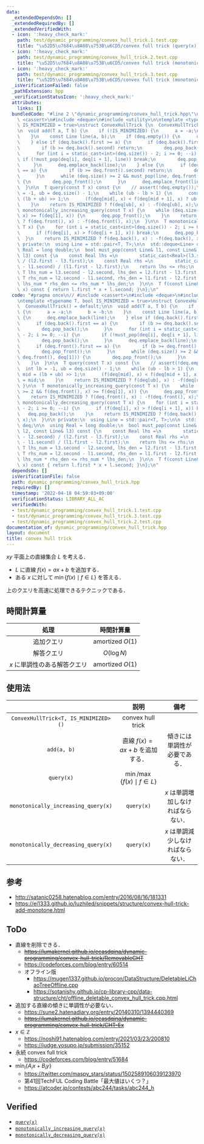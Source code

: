 ```yaml
---
data:
  _extendedDependsOn: []
  _extendedRequiredBy: []
  _extendedVerifiedWith:
  - icon: ':heavy_check_mark:'
    path: test/dynamic_programming/convex_hull_trick.1.test.cpp
    title: "\u52D5\u7684\u8A08\u753B\u6CD5/convex full trick (query(x))"
  - icon: ':heavy_check_mark:'
    path: test/dynamic_programming/convex_hull_trick.2.test.cpp
    title: "\u52D5\u7684\u8A08\u753B\u6CD5/convex full trick (monotonically_increasing_query(x))"
  - icon: ':heavy_check_mark:'
    path: test/dynamic_programming/convex_hull_trick.3.test.cpp
    title: "\u52D5\u7684\u8A08\u753B\u6CD5/convex full trick (monotonically_decreasing_query(x))"
  _isVerificationFailed: false
  _pathExtension: hpp
  _verificationStatusIcon: ':heavy_check_mark:'
  attributes:
    links: []
  bundledCode: "#line 2 \"dynamic_programming/convex_hull_trick.hpp\"\n// #include\
    \ <cassert>\n#include <deque>\n#include <utility>\n\ntemplate <typename T, bool\
    \ IS_MINIMIZED = true>\nstruct ConvexHullTrick {\n  ConvexHullTrick() = default;\n\
    \n  void add(T a, T b) {\n    if (!IS_MINIMIZED) {\n      a = -a;\n      b = -b;\n\
    \    }\n    const Line line(a, b);\n    if (deq.empty()) {\n      deq.emplace_back(line);\n\
    \    } else if (deq.back().first >= a) {\n      if (deq.back().first == a) {\n\
    \        if (b >= deq.back().second) return;\n        deq.pop_back();\n      }\n\
    \      for (int i = static_cast<int>(deq.size()) - 2; i >= 0; --i) {\n       \
    \ if (!must_pop(deq[i], deq[i + 1], line)) break;\n        deq.pop_back();\n \
    \     }\n      deq.emplace_back(line);\n    } else {\n      if (deq.front().first\
    \ == a) {\n        if (b >= deq.front().second) return;\n        deq.pop_front();\n\
    \      }\n      while (deq.size() >= 2 && must_pop(line, deq.front(), deq[1]))\
    \ {\n        deq.pop_front();\n      }\n      deq.emplace_front(line);\n    }\n\
    \  }\n\n  T query(const T x) const {\n    // assert(!deq.empty());\n    int lb\
    \ = -1, ub = deq.size() - 1;\n    while (ub - lb > 1) {\n      const int mid =\
    \ (lb + ub) >> 1;\n      (f(deq[mid], x) < f(deq[mid + 1], x) ? ub : lb) = mid;\n\
    \    }\n    return IS_MINIMIZED ? f(deq[ub], x) : -f(deq[ub], x);\n  }\n\n  T\
    \ monotonically_increasing_query(const T x) {\n    while (deq.size() >= 2 && f(deq.front(),\
    \ x) >= f(deq[1], x)) {\n      deq.pop_front();\n    }\n    return IS_MINIMIZED\
    \ ? f(deq.front(), x) : -f(deq.front(), x);\n  }\n\n  T monotonically_decreasing_query(const\
    \ T x) {\n    for (int i = static_cast<int>(deq.size()) - 2; i >= 0; --i) {\n\
    \      if (f(deq[i], x) > f(deq[i + 1], x)) break;\n      deq.pop_back();\n  \
    \  }\n    return IS_MINIMIZED ? f(deq.back(), x) : -f(deq.back(), x);\n  }\n\n\
    \ private:\n  using Line = std::pair<T, T>;\n\n  std::deque<Line> deq;\n\n  using\
    \ Real = long double;\n  bool must_pop(const Line& l1, const Line& l2, const Line&\
    \ l3) const {\n    const Real lhs =\n        static_cast<Real>(l3.second - l2.second)\
    \ / (l2.first - l3.first);\n    const Real rhs =\n        static_cast<Real>(l2.second\
    \ - l1.second) / (l1.first - l2.first);\n    return lhs <= rhs;\n    // const\
    \ T lhs_num = l3.second - l2.second, lhs_den = l2.first - l3.first;\n    // const\
    \ T rhs_num = l2.second - l1.second, rhs_den = l1.first - l2.first;\n    // return\
    \ lhs_num * rhs_den <= rhs_num * lhs_den;\n  }\n\n  T f(const Line& l, const T\
    \ x) const { return l.first * x + l.second; }\n};\n"
  code: "#pragma once\n// #include <cassert>\n#include <deque>\n#include <utility>\n\
    \ntemplate <typename T, bool IS_MINIMIZED = true>\nstruct ConvexHullTrick {\n\
    \  ConvexHullTrick() = default;\n\n  void add(T a, T b) {\n    if (!IS_MINIMIZED)\
    \ {\n      a = -a;\n      b = -b;\n    }\n    const Line line(a, b);\n    if (deq.empty())\
    \ {\n      deq.emplace_back(line);\n    } else if (deq.back().first >= a) {\n\
    \      if (deq.back().first == a) {\n        if (b >= deq.back().second) return;\n\
    \        deq.pop_back();\n      }\n      for (int i = static_cast<int>(deq.size())\
    \ - 2; i >= 0; --i) {\n        if (!must_pop(deq[i], deq[i + 1], line)) break;\n\
    \        deq.pop_back();\n      }\n      deq.emplace_back(line);\n    } else {\n\
    \      if (deq.front().first == a) {\n        if (b >= deq.front().second) return;\n\
    \        deq.pop_front();\n      }\n      while (deq.size() >= 2 && must_pop(line,\
    \ deq.front(), deq[1])) {\n        deq.pop_front();\n      }\n      deq.emplace_front(line);\n\
    \    }\n  }\n\n  T query(const T x) const {\n    // assert(!deq.empty());\n  \
    \  int lb = -1, ub = deq.size() - 1;\n    while (ub - lb > 1) {\n      const int\
    \ mid = (lb + ub) >> 1;\n      (f(deq[mid], x) < f(deq[mid + 1], x) ? ub : lb)\
    \ = mid;\n    }\n    return IS_MINIMIZED ? f(deq[ub], x) : -f(deq[ub], x);\n \
    \ }\n\n  T monotonically_increasing_query(const T x) {\n    while (deq.size()\
    \ >= 2 && f(deq.front(), x) >= f(deq[1], x)) {\n      deq.pop_front();\n    }\n\
    \    return IS_MINIMIZED ? f(deq.front(), x) : -f(deq.front(), x);\n  }\n\n  T\
    \ monotonically_decreasing_query(const T x) {\n    for (int i = static_cast<int>(deq.size())\
    \ - 2; i >= 0; --i) {\n      if (f(deq[i], x) > f(deq[i + 1], x)) break;\n   \
    \   deq.pop_back();\n    }\n    return IS_MINIMIZED ? f(deq.back(), x) : -f(deq.back(),\
    \ x);\n  }\n\n private:\n  using Line = std::pair<T, T>;\n\n  std::deque<Line>\
    \ deq;\n\n  using Real = long double;\n  bool must_pop(const Line& l1, const Line&\
    \ l2, const Line& l3) const {\n    const Real lhs =\n        static_cast<Real>(l3.second\
    \ - l2.second) / (l2.first - l3.first);\n    const Real rhs =\n        static_cast<Real>(l2.second\
    \ - l1.second) / (l1.first - l2.first);\n    return lhs <= rhs;\n    // const\
    \ T lhs_num = l3.second - l2.second, lhs_den = l2.first - l3.first;\n    // const\
    \ T rhs_num = l2.second - l1.second, rhs_den = l1.first - l2.first;\n    // return\
    \ lhs_num * rhs_den <= rhs_num * lhs_den;\n  }\n\n  T f(const Line& l, const T\
    \ x) const { return l.first * x + l.second; }\n};\n"
  dependsOn: []
  isVerificationFile: false
  path: dynamic_programming/convex_hull_trick.hpp
  requiredBy: []
  timestamp: '2022-04-18 04:59:03+09:00'
  verificationStatus: LIBRARY_ALL_AC
  verifiedWith:
  - test/dynamic_programming/convex_hull_trick.1.test.cpp
  - test/dynamic_programming/convex_hull_trick.3.test.cpp
  - test/dynamic_programming/convex_hull_trick.2.test.cpp
documentation_of: dynamic_programming/convex_hull_trick.hpp
layout: document
title: convex hull trick
---
```


$xy$ 平面上の直線集合 $L$ を考える．

- $L$ に直線 $f(x) = ax + b$ を追加する．
- ある $x$ に対して $\min \lbrace f(x) \mid f \in L \rbrace$ を答える．

上のクエリを高速に処理できるテクニックである．


## 時間計算量

|処理|時間計算量|
|:--:|:--:|
|追加クエリ|amortized $O(1)$|
|解答クエリ|$O(\log{N})$|
|$x$ に単調性のある解答クエリ|amortized $O(1)$|


## 使用法

||説明|備考|
|:--:|:--:|:--:|
|`ConvexHullTrick<T, IS_MINIMIZED>()`|convex hull trick||
|`add(a, b)`|直線 $f(x) = ax + b$ を追加する．|傾きには単調性が必要である．|
|`query(x)`|$\min \text{/} \max \lbrace f(x) \mid f \in L \rbrace$||
|`monotonically_increasing_query(x)`|`query(x)`|$x$ は単調増加しなければならない．|
|`monotonically_decreasing_query(x)`|`query(x)`|$x$ は単調減少しなければならない．|


## 参考

- http://satanic0258.hatenablog.com/entry/2016/08/16/181331
- https://ei1333.github.io/luzhiled/snippets/structure/convex-hull-trick-add-monotone.html


## ToDo

- 直線を削除できる．
  - ~~https://lumakernel.github.io/ecasdqina/dynamic-programming/convex-hull-trick/RemovableCHT~~
  - https://codeforces.com/blog/entry/60514
  - オフライン版
    - https://mugen1337.github.io/procon/DataStructure/DeletableLiChaoTreeOffline.cpp
    - https://sotanishy.github.io/cp-library-cpp/data-structure/cht/offline_deletable_convex_hull_trick.cpp.html
- 追加する直線の傾きに単調性が必要ない．
  - https://sune2.hatenadiary.org/entry/20140310/1394440369
  - ~~https://lumakernel.github.io/ecasdqina/dynamic-programming/convex-hull-trick/CHT-Ex~~
- $x \in \mathbb{Z}$
  - https://noshi91.hatenablog.com/entry/2021/03/23/200810
  - https://judge.yosupo.jp/submission/35152
- 永続 convex full trick
  - https://codeforces.com/blog/entry/51684
- $\min_i \lbrace A_i x + B_i y \rbrace$
  - https://twitter.com/maspy_stars/status/1502589106039123970
  - 第41回TechFUL Coding Battle「最大値はいくつ？」
  - https://atcoder.jp/contests/abc244/tasks/abc244_h


## Verified

- [`query(x)`](https://atcoder.jp/contests/dp/submissions/26064258)
- [`monotonically_increasing_query(x)`](https://atcoder.jp/contests/dp/submissions/26064281)
- [`monotonically_decreasing_query(x)`](https://atcoder.jp/contests/dp/submissions/26064320)
